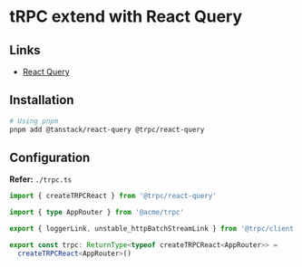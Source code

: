 # tRPC extend with React Query

## Links

- [React Query](/react-query/README.md)

## Installation

```sh
# Using pnpm
pnpm add @tanstack/react-query @trpc/react-query
```

## Configuration

**Refer:** `./trpc.ts`

```ts
import { createTRPCReact } from '@trpc/react-query'

import { type AppRouter } from '@acme/trpc'

export { loggerLink, unstable_httpBatchStreamLink } from '@trpc/client'

export const trpc: ReturnType<typeof createTRPCReact<AppRouter>> =
  createTRPCReact<AppRouter>()
```
